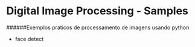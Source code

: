 # Digital Image Processing - Samples
######Exemplos praticos de processamento de imagens usando python

- face detect

